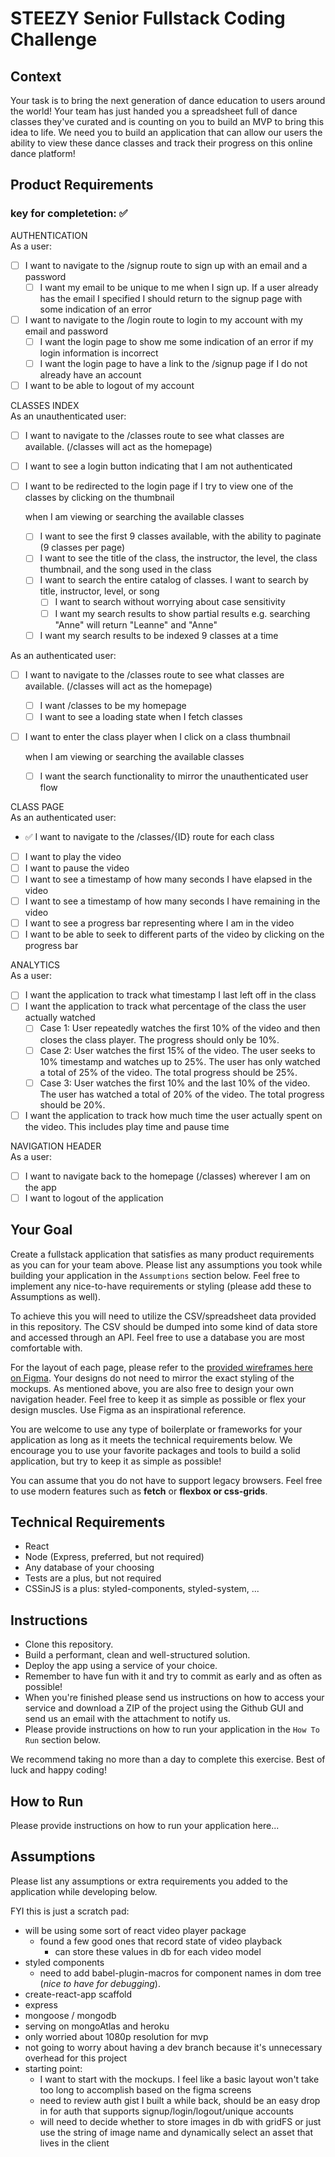 # STEEZY Senior Fullstack Coding Challenge

## Context

Your task is to bring the next generation of dance education to users around the world! Your team has just handed you a spreadsheet full of dance classes they've curated and is counting on you to build an MVP to bring this idea to life. We need you to build an application that can allow our users the ability to view these dance classes and track their progress on this online dance platform! 

## Product Requirements

### key for completetion: ✅

AUTHENTICATION  
As a user:
- [ ] I want to navigate to the /signup route to sign up with an email and a password
  - [ ] I want my email to be unique to me when I sign up. If a user already has the email I specified I should return to the signup page with some indication of an error
- [ ] I want to navigate to the /login route to login to my account with my email and password
  - [ ] I want the login page to show me some indication of an error if my login information is incorrect
  - [ ] I want the login page to have a link to the /signup page if I do not already have an account
- [ ] I want to be able to logout of my account

CLASSES INDEX  
As an unauthenticated user:
- [ ] I want to navigate to the /classes route to see what classes are available. (/classes will act as the homepage)
- [ ] I want to see a login button indicating that I am not authenticated
- [ ] I want to be redirected to the login page if I try to view one of the classes by clicking on the thumbnail
  
  when I am viewing or searching the available classes
  - [ ] I want to see the first 9 classes available, with the ability to paginate (9 classes per page)
  - [ ] I want to see the title of the class, the instructor, the level, the class thumbnail, and the song used in the class
  - [ ] I want to search the entire catalog of classes. I want to search by title, instructor, level, or song
    - [ ] I want to search without worrying about case sensitivity
    - [ ] I want my search results to show partial results e.g. searching "Anne" will return "Leanne" and "Anne"
  - [ ] I want my search results to be indexed 9 classes at a time

As an authenticated user:
- [ ] I want to navigate to the /classes route to see what classes are available. (/classes will act as the homepage)
  - [ ] I want /classes to be my homepage
  - [ ] I want to see a loading state when I fetch classes
- [ ] I want to enter the class player when I click on a class thumbnail  

  when I am viewing or searching the available classes
  - [ ] I want the search functionality to mirror the unauthenticated user flow

CLASS PAGE  
As an authenticated user:
- ✅ I want to navigate to the /classes/{ID} route for each class
- [ ] I want to play the video
- [ ] I want to pause the video
- [ ] I want to see a timestamp of how many seconds I have elapsed in the video
- [ ] I want to see a timestamp of how many seconds I have remaining in the video
- [ ] I want to see a progress bar representing where I am in the video
- [ ] I want to be able to seek to different parts of the video by clicking on the progress bar

ANALYTICS  
As a user:
- [ ] I want the application to track what timestamp I last left off in the class
- [ ] I want the application to track what percentage of the class the user actually watched
  - [ ] Case 1: User repeatedly watches the first 10% of the video and then closes the class player. The progress should only be 10%.
  - [ ] Case 2: User watches the first 15% of the video. The user seeks to 10% timestamp and watches up to 25%. The user has only watched a total of 25% of the video. The total progress should be 25%.
  - [ ] Case 3: User watches the first 10% and the last 10% of the video. The user has watched a total of 20% of the video. The total progress should be 20%.
- [ ] I want the application to track how much time the user actually spent on the video. This includes play time and pause time

NAVIGATION HEADER  
As a user:
- [ ] I want to navigate back to the homepage (/classes) wherever I am on the app
- [ ] I want to logout of the application

## Your Goal

Create a fullstack application that satisfies as many product requirements as you can for your team above. Please list any assumptions you took while building your application in the `Assumptions` section below. Feel free to implement any nice-to-have requirements or styling (please add these to Assumptions as well). 

To achieve this you will need to utilize the CSV/spreadsheet data provided in this repository. The CSV should be dumped into some kind of data store and accessed through an API. Feel free to use a database you are most comfortable with.

For the layout of each page, please refer to the [provided wireframes here on Figma](https://www.figma.com/file/2PJs4oGfknIqokVHVN9xLH/%5BWEB%5D-Classes-Take-Home-Test?node-id=1060%3A178). Your designs do not need to mirror the exact styling of the mockups. As mentioned above, you are also free to design your own navigation header. Feel free to keep it as simple as possible or flex your design muscles. Use Figma as an inspirational reference. 

You are welcome to use any type of boilerplate or frameworks for your application as long as it meets the technical requirements below. We encourage you to use your favorite packages and tools to build a solid application, but try to keep it as simple as possible!

You can assume that you do not have to support legacy browsers. Feel free to use modern features such as **fetch** or **flexbox or css-grids**. 

## Technical Requirements
- React
- Node (Express, preferred, but not required)
- Any database of your choosing
- Tests are a plus, but not required
- CSSinJS is a plus: styled-components, styled-system, ...

## Instructions

- Clone this repository.
- Build a performant, clean and well-structured solution.
- Deploy the app using a service of your choice.
- Remember to have fun with it and try to commit as early and as often as possible!
- When you're finished please send us instructions on how to access your service and download a ZIP of the project using the Github GUI and send us an email with the attachment to notify us.
- Please provide instructions on how to run your application in the `How To Run` section below.

We recommend taking no more than a day to complete this exercise. Best of luck and happy coding!

## How to Run  
Please provide instructions on how to run your application here...


## Assumptions
Please list any assumptions or extra requirements you added to the application while developing below.

FYI this is just a scratch pad:
- will be using some sort of react video player package
    - found a few good ones that record state of video playback
        - can store these values in db for each video model
- styled components
    - need to add babel-plugin-macros for component names in dom tree (_nice to have for debugging_). 
- create-react-app scaffold
- express
- mongoose / mongodb
- serving on mongoAtlas and heroku
- only worried about 1080p resolution for mvp
- not going to worry about having a dev branch because it's unnecessary overhead for this project
- starting point: 
    - I want to start with the mockups. I feel like a basic layout won't take too long to accomplish based on the figma screens
    - need to review auth gist I built a while back, should be an easy drop in for auth that supports signup/login/logout/unique accounts
    - will need to decide whether to store images in db with gridFS or just use the string of image name and dynamically select an asset that lives in the client
